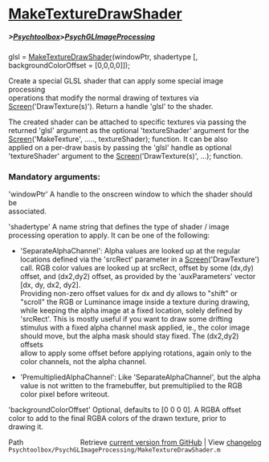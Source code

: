 # [MakeTextureDrawShader](MakeTextureDrawShader)
##### >[Psychtoolbox](Psychtoolbox)>[PsychGLImageProcessing](PsychGLImageProcessing)

glsl = [MakeTextureDrawShader](MakeTextureDrawShader)(windowPtr, shadertype [, backgroundColorOffset = [0,0,0,0]]);  
  
Create a special GLSL shader that can apply some special image processing  
operations that modify the normal drawing of textures via  
[Screen](Screen)('DrawTexture(s)'). Return a handle 'glsl' to the shader.  
  
The created shader can be attached to specific textures via passing the  
returned 'glsl' argument as the optional 'textureShader' argument for the  
[Screen](Screen)('MakeTexture', ....., textureShader); function. It can be also  
applied on a per-draw basis by passing the 'glsl' handle as optional  
'textureShader' argument to the [Screen](Screen)('DrawTexture(s)', ...); function.  
  
  
### Mandatory arguments:  
  
'windowPtr' A handle to the onscreen window to which the shader should be  
associated.  
  
'shadertype' A name string that defines the type of shader / image  
processing operation to apply. It can be one of the following:  
  
- 'SeparateAlphaChannel': Alpha values are looked up at the regular  
locations defined via the 'srcRect' parameter in a [Screen](Screen)('DrawTexture')  
call. RGB color values are looked up at srcRect, offset by some (dx,dy)  
offset, and (dx2,dy2) offset, as provided by the 'auxParameters' vector  
[dx, dy, dx2, dy2].  
Providing non-zero offset values for dx and dy allows to "shift" or  
"scroll" the RGB or Luminance image inside a texture during drawing,  
while keeping the alpha image at a fixed location, solely defined by  
'srcRect'. This is mostly useful if you want to draw some drifting  
stimulus with a fixed alpha channel mask applied, ie., the color image  
should move, but the alpha mask should stay fixed. The (dx2,dy2) offsets  
allow to apply some offset before applying rotations, again only to the  
color channels, not the alpha channel.  
  
- 'PremultipliedAlphaChannel': Like 'SeparateAlphaChannel', but the alpha  
value is not written to the framebuffer, but premultiplied to the RGB  
color pixel before writeout.  
  
'backgroundColorOffset' Optional, defaults to [0 0 0 0]. A RGBA offset  
color to add to the final RGBA colors of the drawn texture, prior to  
drawing it.  
  




<div class="code_header" style="text-align:right;">
  <span style="float:left;">Path&nbsp;&nbsp;</span> <span class="counter">Retrieve <a href=
  "https://raw.github.com/Psychtoolbox-3/Psychtoolbox-3/beta/Psychtoolbox/PsychGLImageProcessing/MakeTextureDrawShader.m">current version from GitHub</a> | View <a href=
  "https://github.com/Psychtoolbox-3/Psychtoolbox-3/commits/beta/Psychtoolbox/PsychGLImageProcessing/MakeTextureDrawShader.m">changelog</a></span>
</div>
<div class="code">
  <code>Psychtoolbox/PsychGLImageProcessing/MakeTextureDrawShader.m</code>
</div>

